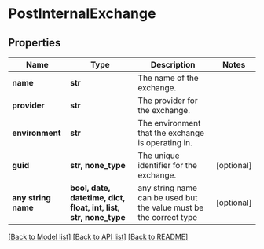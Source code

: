 # PostInternalExchange


## Properties
Name | Type | Description | Notes
------------ | ------------- | ------------- | -------------
**name** | **str** | The name of the exchange. | 
**provider** | **str** | The provider for the exchange. | 
**environment** | **str** | The environment that the exchange is operating in. | 
**guid** | **str, none_type** | The unique identifier for the exchange. | [optional] 
**any string name** | **bool, date, datetime, dict, float, int, list, str, none_type** | any string name can be used but the value must be the correct type | [optional]

[[Back to Model list]](../README.md#documentation-for-models) [[Back to API list]](../README.md#documentation-for-api-endpoints) [[Back to README]](../README.md)


